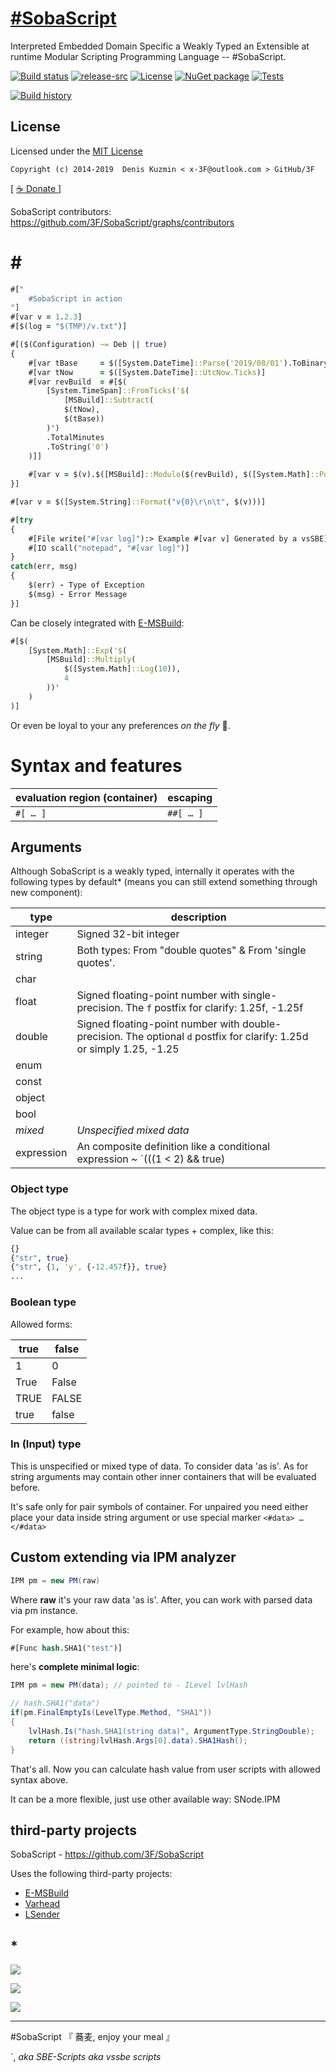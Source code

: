 # [#SobaScript](https://github.com/3F/SobaScript)

Interpreted Embedded Domain Specific a Weakly Typed an Extensible at runtime Modular Scripting Programming Language -- #SobaScript.

[![Build status](https://ci.appveyor.com/api/projects/status/yp8sklwsmas0kpwr/branch/master?svg=true)](https://ci.appveyor.com/project/3Fs/sobascript/branch/master)
[![release-src](https://img.shields.io/github/release/3F/SobaScript.svg)](https://github.com/3F/SobaScript/releases/latest)
[![License](https://img.shields.io/badge/License-MIT-74A5C2.svg)](https://github.com/3F/SobaScript/blob/master/License.txt)
[![NuGet package](https://img.shields.io/nuget/v/SobaScript.svg)](https://www.nuget.org/packages/SobaScript/)
[![Tests](https://img.shields.io/appveyor/tests/3Fs/sobascript/master.svg)](https://ci.appveyor.com/project/3Fs/sobascript/build/tests)

[![Build history](https://buildstats.info/appveyor/chart/3Fs/sobascript?buildCount=20&showStats=true)](https://ci.appveyor.com/project/3Fs/sobascript/history)

## License

Licensed under the [MIT License](https://github.com/3F/SobaScript/blob/master/License.txt)

```
Copyright (c) 2014-2019  Denis Kuzmin < x-3F@outlook.com > GitHub/3F
```

[ [ ☕ Donate ](https://3F.github.com/Donation/) ]

SobaScript contributors: https://github.com/3F/SobaScript/graphs/contributors

# # #

```clojure
#["
    #SobaScript in action
"]
#[var v = 1.2.3]
#[$(log = "$(TMP)/v.txt")]

#[($(Configuration) ~= Deb || true)
{
    #[var tBase     = $([System.DateTime]::Parse('2019/08/01').ToBinary())]
    #[var tNow      = $([System.DateTime]::UtcNow.Ticks)]
    #[var revBuild  = #[$(
        [System.TimeSpan]::FromTicks('$(
            [MSBuild]::Subtract(
            $(tNow), 
            $(tBase))
        )')
        .TotalMinutes
        .ToString('0')
    )]]
    
    #[var v = $(v).$([MSBuild]::Modulo($(revBuild), $([System.Math]::Pow(2, 14))))]
}]

#[var v = $([System.String]::Format("v{0}\r\n\t", $(v)))]

#[try
{ 
    #[File write("#[var log]"):> Example #[var v] Generated by a vsSBE]
    #[IO scall("notepad", "#[var log]")]
}
catch(err, msg)
{
    $(err) - Type of Exception
    $(msg) - Error Message
}]
```

Can be closely integrated with [E-MSBuild](https://github.com/3F/E-MSBuild):

```clojure
#[$(
    [System.Math]::Exp('$(
        [MSBuild]::Multiply(
            $([System.Math]::Log(10)), 
            4
        ))'
    )
)]
```

Or even be loyal to your any preferences *on the fly* 🔧.


# Syntax and features

evaluation region (container)   | escaping
--------------------------------|--------------
`#[ … ]`                        | `##[ … ]`


## Arguments

Although SobaScript is a weakly typed, internally it operates with the following types by default* (means you can still extend something through new component):

type       | description
-----------|------------
integer    | Signed 32-bit integer
string     | Both types: From "double quotes" & From 'single quotes'.
char       | 
float      | Signed floating-point number with single-precision. The `f` postfix for clarify: 1.25f, -1.25f
double     | Signed floating-point number with double-precision. The optional `d` postfix for clarify: 1.25d or simply 1.25, -1.25
enum       |
const      |
object     | 
bool       |
*mixed*    | *Unspecified mixed data*
expression | An composite definition like a conditional expression ~ `(((1 < 2) && true) || $(debug) != "r200")` and so on.

### Object type

The object type is a type for work with complex mixed data.

Value can be from all available scalar types + complex, like this:

```clojure
{}
{"str", true}
{"str", {1, 'y', {-12.457f}}, true}
...
```

### Boolean type

Allowed forms:

true  | false
------|-------
1     | 0
True  | False
TRUE  | FALSE
true  | false

### In (Input) type

This is unspecified or mixed type of data. To consider data 'as is'. As for string arguments may contain other inner containers that will be evaluated before.

It's safe only for pair symbols of container. For unpaired you need either place your data inside string argument or use special marker `<#data> … </#data>`

## Custom extending via IPM analyzer

```csharp
IPM pm = new PM(raw)
```

Where **raw** it's your raw data 'as is'. After, you can work with parsed data via pm instance.

For example, how about this:

```clojure
#[Func hash.SHA1("test")]
```

here's **complete minimal logic**:

```csharp
IPM pm = new PM(data); // pointed to - ILevel lvlHash
```

```csharp
// hash.SHA1("data")
if(pm.FinalEmptyIs(LevelType.Method, "SHA1"))
{
    lvlHash.Is("hash.SHA1(string data)", ArgumentType.StringDouble);
    return ((string)lvlHash.Args[0].data).SHA1Hash();
}
```

That's all. Now you can calculate hash value from user scripts with allowed syntax above.

It can be a more flexible, just use other available way: SNode.IPM

## third-party projects

SobaScript - https://github.com/3F/SobaScript

Uses the following third-party projects:

* [E-MSBuild](https://github.com/3F/E-MSBuild)
* [Varhead](https://github.com/3F/Varhead)
* [LSender](https://github.com/3F/LSender)

## *

![](https://3F.github.io/web.vsSBE/doc/Resources/Screenshots/Automatic_Version_Numbering.png)

![](https://3F.github.io/web.vsSBE/doc/Resources/Screenshots/msbuild_prop_code_completion.png)

![](https://3F.github.io/web.vsSBE/doc/Resources/Screenshots/main_v0.12.png)

----

#SobaScript 『 蕎麦, enjoy your meal 』

`, *aka SBE-Scripts aka vssbe scripts*